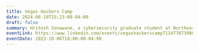 ```yaml
---
title: Vegas Hackers Camp
date: 2024-08-18T15:23:09-04:00
draft: false
summary: Hritesh Sonawane, a cybersecurity graduate student at Northeastern and CrowdStrike 2023-24 NextGen Scholar, brings insights from BlackHat USA and DefCon conferences.
eventLink: https://www.linkedin.com/events/vegashackerscamp7114770739806748672/
eventDate: 2023-10-06T18:00:00-04:00
---
```

